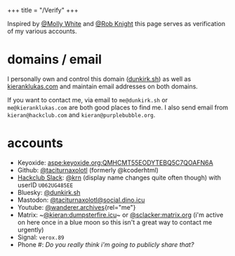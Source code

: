 +++
title = "/Verify"
+++

Inspired by [@Molly White](https://www.mollywhite.net/verify/) and [@Rob Knight](https://rknight.me/verify) this page serves as verification of my various accounts.

# domains / email

I personally own and control this domain ([dunkirk.sh](https://dunkirk.sh)) as well as [kieranklukas.com](https://kieranklukas.com) and maintain email addresses on both domains.

If you want to contact me, via email to `me@dunkirk.sh` or `me@kieranklukas.com` are both good places to find me. I also send email from `kieran@hackclub.com` and `kieran@purplebubble.org`.

# accounts

* Keyoxide: [aspe:keyoxide.org:QMHCMT55EODYTEBQ5C7QOAFN6A](https://keyoxide.org/aspe:keyoxide.org:QMHCMT55EODYTEBQ5C7QOAFN6A)
* Github: [@taciturnaxolotl](https://github.com/taciturnaxolotl) (formerly @kcoderhtml)
* [Hackclub Slack](https://hackclub.com/slack/): [@krn](https://hackclub.slack.com/team/U062UG485EE) (display name changes quite often though) with userID `U062UG485EE`
* Bluesky: [@dunkirk.sh](https://bsky.app/profile/dunkirk.sh)
* Mastodon: [@taciturnaxolotl@social.dino.icu](https://social.dino.icu/@taciturnaxolotl)
* Youtube: [@wanderer.archives](https://www.youtube.com/@wanderer.archives){rel="me"}
* Matrix: ~[@kieran:dumpsterfire.icu](https://matrix.to/#/@kieran.matrix.dumpsterfire.icu)~ or [@sclacker:matrix.org](https://matrix.to/#/@sclacker:matrix.org) (i'm active on here once in a blue moon so this isn't a great way to contact me urgently)
* Signal: `verox.89`
* Phone #: *Do you really think i'm going to publicly share that?*
